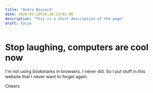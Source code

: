 ```yaml
---
title: "Andre Bossard"
date: 2020-05-19T14:28:21+02:00
description: "This is a short description of the page"
draft: false
---
```


# Stop laughing, computers are cool now

I'm not using bookmarks in browsers. I never did. So I put stuff in this website that I never want to forget again. 

Cheers